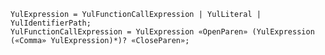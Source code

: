 <!-- This file is generated automatically by infrastructure scripts. Please don't edit by hand. -->

```{ .ebnf .slang-ebnf #YulExpression }
YulExpression = YulFunctionCallExpression | YulLiteral | YulIdentifierPath;
YulFunctionCallExpression = YulExpression «OpenParen» (YulExpression («Comma» YulExpression)*)? «CloseParen»;
```
